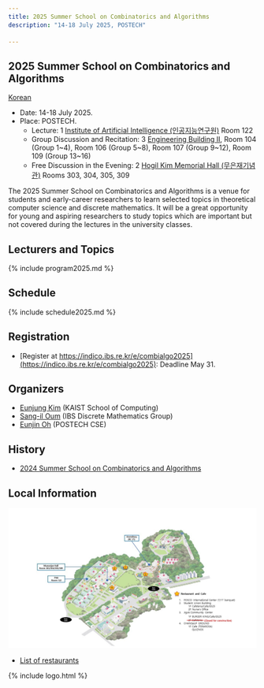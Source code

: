 ```yaml
---
title: 2025 Summer School on Combinatorics and Algorithms
description: "14-18 July 2025, POSTECH"

--- 
```

## 2025 Summer School on Combinatorics and Algorithms

[Korean](/)

<div id="map"></div>
<script language="javascript">
var map = L.map('map').setView([36.011,129.3222], 17);
L.tileLayer('https://{s}.tile.openstreetmap.de/{z}/{x}/{y}.png', {
    maxZoom: 19,
    attribution: '&copy; <a href="https://www.openstreetmap.org/copyright">OpenStreetMap</a> contributors'
}).addTo(map);
L.control.scale().addTo(map);
function pm(label, lat, long, title,link) {
    var myIcon=L.divIcon({className:"mi", html:label });
    L.marker([lat, long],{icon:myIcon}).addTo(map)
    .bindPopup('<b><a href="'+link+'" target=_new>'+title+'</a></b>');
}
pm(1, 36.010656, 129.321426, '인공지능연구원', 'https://naver.me/xY47CR3o');
pm(2, 36.012041, 129.322353, '무은재기념관', 'https://naver.me/xyTaSNCN');
pm(3, 36.012441, 129.321948, 'Engineering Building II', 'https://naver.me/5qD7jmvo');

</script>

- Date: 14-18 July 2025.
- Place: POSTECH.
  - Lecture: <span class="mi">1</span> [Institute of Artificial Intelligence (인공지능연구원)](https://naver.me/xY47CR3o) Room 122
  - Group Discussion and Recitation: <span class="mi">3</span> [Engineering Building II](https://naver.me/5qD7jmvo), Room 104 (Group 1~4), Room 106 (Group 5~8), Room 107 (Group 9~12), Room 109 (Group 13~16)
  - Free Discussion in the Evening: <span class="mi">2</span> [Hogil Kim Memorial Hall (무은재기념관)](https://naver.me/xyTaSNCN) Rooms 303, 304, 305, 309

The 2025 Summer School on Combinatorics and Algorithms is a venue for students and early-career researchers to learn selected topics in theoretical computer science and discrete mathematics. 
It will be a great opportunity for young and aspiring researchers to study topics which are important but not covered during the lectures in the university classes.


Lecturers and Topics
---------------------
{% include program2025.md %}
  
Schedule
---------------------  
{% include schedule2025.md %}

  
Registration
--------------------- 
- [Register at https://indico.ibs.re.kr/e/combialgo2025](https://indico.ibs.re.kr/e/combialgo2025): Deadline May 31.

## Organizers

- [Eunjung Kim](https://ssimplexity.github.io) (KAIST School of Computing)
- [Sang-il Oum](https://dimag.ibs.re.kr/home/sangil/) (IBS Discrete Mathematics Group)
- [Eunjin Oh](https://sites.google.com/view/eunjinoh/) (POSTECH CSE)

## History
- [2024 Summer School on Combinatorics and Algorithms](/2024/en/)


## Local Information 
![POSTECH Campus Map](/assets/postechmap2025en.png)

- [List of restaurants](/assets/pdf/restaurants2025en.pdf)


{% include logo.html %}

